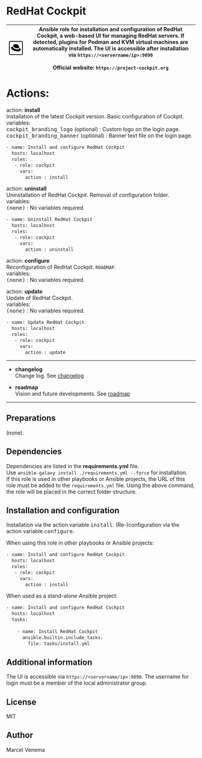 # RedHat Cockpit

| ![Cockpit Icon](media/icon_cockpit.png) | Ansible role for installation and configuration of RedHat Cockpit, a web-based UI for managing RedHat servers. If detected, plugins for Podman and KVM virtual machines are automatically installed. The UI is accessible after installation via `https://<servername/ip>:9090`<br/><br/>Official website: `https://project-cockpit.org`
|---|---|

# Actions:

action: **install**<br>
Installation of the latest Cockpit version. Basic configuration of Cockpit.<br>
variables:<br>
<kbd>cockpit_branding_logo</kbd> (optional) : Custom logo on the login page.<br>
<kbd>cockpit_branding_banner</kbd> (optional) : Banner text file on the login page.<br>

```
- name: Install and configure RedHat Cockpit
  hosts: localhost
  roles:
   - role: cockpit
     vars:
       action : install
```


action: **uninstall**<br>
Uninstallation of RedHat Cockpit. Removal of configuration folder.<br>
variables:<br>
<kbd>(none)</kbd> : No variables required.<br>

```
- name: Uninstall RedHat Cockpit
  hosts: localhost
  roles:
   - role: cockpit
     vars:
       action : uninstall
```

action: **configure**<br>
Reconfiguration of RedHat Cockpit. `ROADMAP`.<br>
variables:<br>
<kbd>(none)</kbd> : No variables required.<br>

action: **update**<br>
Update of RedHat Cockpit.<br>
variables:<br>
<kbd>(none)</kbd> : No variables required.

```
- name: Update RedHat Cockpit
  hosts: localhost
  roles:
   - role: cockpit
     vars:
       action : update
```

***

- **changelog**<br>
  Change log.
  See [changelog](CHANGELOG.md)

- **roadmap**<br>
  Vision and future developments.
  See [roadmap](ROADMAP.md)

***

## Preparations
(none).


## Dependencies
Dependencies are listed in the **requirements.yml** file.<br>
Use `ansible-galaxy install ./requirements.yml --force` for installation.<br>
If this role is used in other playbooks or Ansible projects, the URL of this role must be added to the `requirements.yml` file. Using the above command, the role will be placed in the correct folder structure.


## Installation and configuration
Installation via the action variable <kbd>install</kbd>. (Re-)configuration via the action variable <kbd>configure</kbd>.

When using this role in other playbooks or Ansible projects:
```
- name: Install and configure RedHat Cockpit
  hosts: localhost
  roles:
   - role: cockpit
     vars:
       action : install
```


When used as a stand-alone Ansible project:
```
- name: Install and configure RedHat Cockpit
  hosts: localhost
  tasks:

    - name: Install RedHat Cockpit
      ansible.builtin.include_tasks:
        file: tasks/install.yml
```

## Additional information
The UI is accessible via `https://<servername/ip>:9090`. The username for login must be a member of the local administrator group.

## License
MIT

## Author
Marcel Venema
